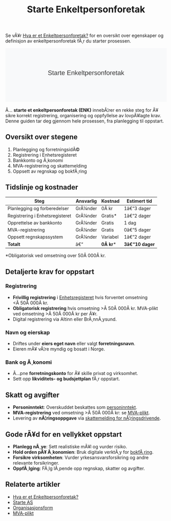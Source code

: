 ﻿---
title: "Starte Enkeltpersonforetak"
meta_title: "Starte Enkeltpersonforetak"
meta_description: 'Se vÃ¥r [Hva er et Enkeltpersonforetak?](/blogs/regnskap/hva-er-enkeltpersonforetak "Hva er et Enkeltpersonforetak? Komplett Guide til Selskapsformen") for en o...'
slug: starte-enkeltpersonforetak
type: blog
layout: pages/single
---

Se vÃ¥r [Hva er et Enkeltpersonforetak?](/blogs/regnskap/hva-er-enkeltpersonforetak "Hva er et Enkeltpersonforetak? Komplett Guide til Selskapsformen") for en oversikt over egenskaper og definisjon av enkeltpersonforetak fÃ¸r du starter prosessen.

![Starte Enkeltpersonforetak](starte-enkeltpersonforetak-image.svg)

Ã… **starte et enkeltpersonforetak (ENK)** innebÃ¦rer en rekke steg for Ã¥ sikre korrekt registrering, organisering og oppfyllelse av lovpÃ¥lagte krav. Denne guiden tar deg gjennom hele prosessen, fra planlegging til oppstart.

## Oversikt over stegene

1. Planlegging og forretningsidÃ©
2. Registrering i Enhetsregisteret
3. Bankkonto og Ã¸konomi
4. MVA-registrering og skattemelding
5. Oppsett av regnskap og bokfÃ¸ring

## Tidslinje og kostnader

| Steg                        | Ansvarlig    | Kostnad      | Estimert tid   |
|-----------------------------|--------------|--------------|---------------|
| Planlegging og forberedelser| GrÃ¼nder      | 0Â kr         | 1â€“3 dager     |
| Registrering i Enhetsregisteret| GrÃ¼nder  | Gratis*      | 1â€“2 dager     |
| Opprettelse av bankkonto    | GrÃ¼nder      | Gratis       | 1 dag         |
| MVA-registrering            | GrÃ¼nder      | Gratis       | 0â€“5 dager     |
| Oppsett regnskapssystem     | GrÃ¼nder      | Variabel     | 1â€“2 dager     |
| **Totalt**                  | â€“            | **0Â kr***    | **3â€“10 dager**|

*Obligatorisk ved omsetning over 50Â 000Â kr.

## Detaljerte krav for oppstart

### Registrering

* **Frivillig registrering** i [Enhetsregisteret](/blogs/regnskap/hva-er-enhetsregisteret "Hva er Enhetsregisteret?") hvis forventet omsetning <Â 50Â 000Â kr.
* **Obligatorisk registrering** hvis omsetning >Â 50Â 000Â kr. MVA-plikt ved omsetning >Â 50Â 000Â kr per Ã¥r.
* Digital registrering via Altinn eller BrÃ¸nnÃ¸ysund.

### Navn og eierskap

* Driftes under **eiers eget navn** eller valgt **forretningsnavn**.
* Eieren mÃ¥ vÃ¦re myndig og bosatt i Norge.

### Bank og Ã¸konomi

* Ã…pne **forretningskonto** for Ã¥ skille privat og virksomhet.
* Sett opp **likviditets- og budsjettplan** fÃ¸r oppstart.

## Skatt og avgifter

* **Personinntekt**: Overskuddet beskattes som [personinntekt](/blogs/regnskap/personinntekt "Personinntekt â€“ Komplett guide til personinntekt i norsk regnskap").
* **MVA-registrering** ved omsetning >Â 50Â 000Â kr: se [MVA-plikt](/blogs/regnskap/hva-er-avgiftsplikt-mva "Hva er Avgiftsplikt (MVA)? Komplett Guide til Merverdiavgift i Norge").
* Levering av **nÃ¦ringsoppgave** via [skattemelding for nÃ¦ringsdrivende](/blogs/regnskap/hva-er-naeringsoppgave "Hva er NÃ¦ringsoppgave? Komplett Guide til NÃ¦ringsoppgaven i Norge").

## Gode rÃ¥d for en vellykket oppstart

* **Planlegg nÃ¸ye**: Sett realistiske mÃ¥l og vurder risiko.
* **Hold orden pÃ¥ Ã¸konomien**: Bruk digitale verktÃ¸y for [bokfÃ¸ring](/blogs/regnskap/hva-er-bokforing "Hva er BokfÃ¸ring? Komplett Guide til BokfÃ¸ring og RegnskapsfÃ¸ring").
* **Forsikre virksomheten**: Vurder yrkesansvarsforsikring og andre relevante forsikringer.
* **OppfÃ¸lging**: FÃ¸lg lÃ¸pende opp regnskap, skatter og avgifter.

## Relaterte artikler

* [Hva er et Enkeltpersonforetak?](/blogs/regnskap/hva-er-enkeltpersonforetak "Hva er et Enkeltpersonforetak? Komplett Guide til Selskapsformen")
* [Starte AS](/blogs/regnskap/starte-as "Starte AS: Steg-for-steg guide for Ã¥ registrere aksjeselskap (AS)")
* [Organisasjonsform](/blogs/regnskap/organisasjonsform "Organisasjonsform: Oversikt over selskapsformer i Norge")
* [MVA-plikt](/blogs/regnskap/hva-er-avgiftsplikt-mva "Hva er Avgiftsplikt (MVA)? Komplett Guide til Merverdiavgift i Norge")
